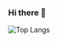 ### Hi there 👋

 ![Top Langs](https://github-readme-stats.vercel.app/api/top-langs/?username=mtgab&hide=javascript,css,scss,html&theme=tokyonight)


<!--
**mtgab/mtgab** is a ✨ _special_ ✨ repository because its `README.md` (this file) appears on your GitHub profile.

Here are some ideas to get you started:

- 🔭 I’m currently working on ...
- 🌱 I’m currently learning ...
- 👯 I’m looking to collaborate on ...
- 🤔 I’m looking for help with ...
- 💬 Ask me about ...
- 📫 How to reach me: ...
- 😄 Pronouns: ...
- ⚡ Fun fact: ...
-->
